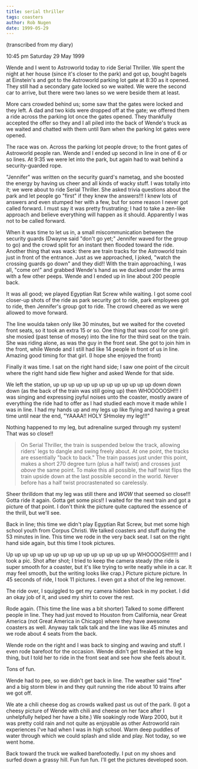 ```yaml
---
title: serial thriller
tags: coasters
author: Rob Nugen
date: 1999-05-29
---
```


<p class=note>(transcribed from my diary)</p>
<p class=date>10:45 pm Saturday 29 May 1999</p>

<p>Wende and I went to Astroworld today to ride Serial Thriller. We spent the night at her house (since it's closer to the park) and got up, bought bagels at Einstein's and got to the Astroworld parking lot gate at 8:30 as it opened.  They still had a secondary gate locked so we waited.  We were the second car to arrive, but there were two lanes so we were beside them at least.

<p>More cars crowded behind us; some saw that the gates were locked and they left.  A dad and two kids were dropped off at the gate; we offered them a ride across the parking lot once the gates opened.  They thankfully accepted the offer so they and I all piled into the back of Wende's truck as we waited and chatted with them until 9am when the parking lot gates were opened.

<p>The race was on.  Across the parking lot people drove; to the front gates of Astroworld people ran.  Wende and I ended up second in line in one of 6 or so lines.  At 9:35 we were let into the park, but again had to wait behind a security-guarded rope.

<p>"Jennifer" was written on the security guard's nametag, and she boosted the energy by having us cheer and all kinds of wacky stuff.  I was totally into it; we were about to ride Serial Thriller.  She asked trivia questions about the park and let people go "first" if they knew the answers!!!  I knew lots of answers and even stumped her with a few, but for some reason I never got called forward.  I must say it was pretty frustrating; I had to take a zen-like approach and believe everything will happen as it should.  Apparently I was not to be called forward.

<p>When it was time to let us in, a small miscommunication between the security guards (Dwayne said "don't go yet;"  Jennifer waved for the group to go) and the crowd split for an instant then flooded toward the ride.  Another thing that was wack: there are train tracks for the Astroworld train just in front of the entrance.  Just as we approached, I joked, "watch the crossing guards go down"  and they did!!  With the train approaching, I was all, "come on!" and grabbed Wende's hand as we ducked under the arms with a few other peeps.  Wende and I ended up in line about 200 people back.

<p>It was all good; we played Egyptian Rat Screw while waiting.  I got some cool closer-up shots of the ride as park security got to ride, park employees got to ride, then Jennifer's group got to ride.  The crowd cheered as we were allowed to move forward.

<p>The line woulda taken only like 30 minutes, but we waited for the coveted front seats, so it took an extra 15 or so.  One thing that was cool for one girl:  she mosied (past tense of mosey) into the line for the third seat on the train.  She was riding alone, as was the guy in the front seat.  She got to join him in the front, while Wende and I still had like 14 people in front of us in line.  Amazing good timing for that girl.  (I hope she enjoyed the front)

<p>Finally it was time.  I sat on the right hand side; I saw one point of the circuit where the right hand side flew higher and asked Wende for that side.  

<p>We left the station, up up up up up up up up up up up up up down down down (as the back of the train was still going up) then WHOOOOOSH!!!  I was singing and expressing joyful noises unto the coaster, mostly aware of everything the ride had to offer as I had studied each move it made while I was in line.  I had my hands up and my legs up like flying and having a great time until near the end, "YAAAA!!  HOLY SHmoley my leg!!!"  

<p>Nothing happened to my leg, but adrenaline surged through my system!  That was so close!!

<p><blockquote>On Serial Thriller, the train is suspended below the track, allowing riders' legs to dangle and swing freely about.  At one point, the tracks are essentially "back to back."  The train passes just under this point, makes a short 270 degree turn (plus a half twist) and crosses just <em>above</em> the same point.  To make this all possible, the half twist flips the train upside down at the last possible second in the world.  Never before has a half twist procrastenated so carelessly.</blockquote>

<p>Sheer thrilldom that my leg was still there and <em>WOW</em> that seemed so close!!!  Gotta ride it again.  Gotta get some pics!!  I waited for the next train and got a picture of that point.  I don't think the picture quite captured the essence of the thrill, but we'll see.

<p>Back in line; this time we didn't play Egyptian Rat Screw, but met some high school youth from Corpus Christi.  We talked coasters and stuff during the 53 minutes in line.  This time we rode in the very back seat.  I sat on the right hand side again, but this time I took pictures.

<p>Up up up up up up up up up up up up up up up up up WHOOOOSH!!!!!!  and I took a pic.  Shot after shot; I tried to keep the camera steady (the ride is super smooth for a coaster, but it's like trying to write neatly while in a car.  It may feel smooth, but the writing looks like crap.)  Picture picture picture.  In 45 seconds of ride, I took 11 pictures.  I even got a shot of the leg remover.

<p>The ride over, I squiggled to get my camera hidden back in my pocket.  I did an okay job of it, and used my shirt to cover the rest.

<p>Rode again.  (This time the line was a bit shorter)  Talked to some different people in line.  They had just moved to Houston from California, near Great America (not Great America in Chicago) where they have awesome coasters as well.  Anyway talk talk talk and the line was like 45 minutes and we rode about 4 seats from the back.

<p>Wende rode on the right and I was back to singing and waving and stuff.  I even rode barefoot for the occasion.  Wende didn't get freaked at the leg thing, but I told her to ride in the front seat and see how she feels about it.

<p>Tons of fun.

<p>Wende had to pee, so we didn't get back in line.  The weather said "fine" and a big storm blew in and they quit running the ride about 10 trains after we got off.

<p>We ate a chili cheese dog as crowds walked past us out of the park.  (I got a cheesy picture of Wende with chili and cheese on her face after I unhelpfully helped her have a bite.)  We soakingly rode Warp 2000, but it was pretty cold rain and not quite as enjoyable as other Astroworld rain experiences I've had when I was in high school.  Warm deep puddles of water through which we could splash and slide and play.  Not today, so we went home.

<p>Back toward the truck we walked barefootedly.  I put on my shoes and surfed down a grassy hill.  Fun fun fun.  I'll get the pictures developed soon.
